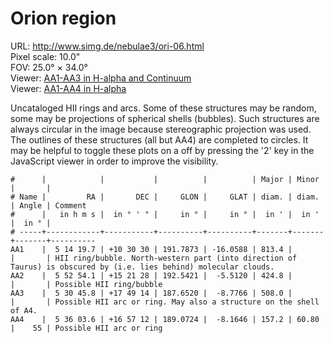 # Orion region

URL: <http://www.simg.de/nebulae3/ori-06.html>  
Pixel scale: 10.0"  
FOV: 25.0° × 34.0°  
Viewer: [AA1-AA3 in H-alpha and Continuum](http://www.simg.de/nebulae3/ori-06-hbr.vhtml?nav=0&tbl=1&uo=%5B%22AA1%22%2C78.5822%2C10.5082%2C813.400%2C%22HII%20ring%2Fbubble.%20North-western%20part%20%28into%20direction%20of%20Taurus%29%20is%20obscured%20by%20%28i.e.%20lies%20behind%29%20molecular%20clouds.%22%5D%2C%5B%22AA2%22%2C88.2256%2C15.3577%2C424.800%2C%22Possible%20HII%20ring%2Fbubble%22%5D%2C%5B%22AA3%22%2C82.6910%2C17.8205%2C508.069%2C%22Possible%20HII%20arc%20or%20ring.%20May%20also%20a%20structure%20on%20the%20shell%20of%20A4.%22%5D)  
Viewer: [AA1-AA4 in H-alpha](http://www.simg.de/nebulae3/ori-06-h.vhtml?nav=0&tbl=1&uo=%5B%22AA1%22%2C78.5822%2C10.5082%2C813.400%2C%22HII%20ring%2Fbubble.%20North-western%20part%20%28into%20direction%20of%20Taurus%29%20is%20obscured%20by%20%28i.e.%20lies%20behind%29%20molecular%20clouds.%22%5D%2C%5B%22AA2%22%2C88.2256%2C15.3577%2C424.800%2C%22Possible%20HII%20ring%2Fbubble%22%5D%2C%5B%22AA3%22%2C82.6910%2C17.8205%2C508.069%2C%22Possible%20HII%20arc%20or%20ring.%20May%20also%20a%20structure%20on%20the%20shell%20of%20A4.%22%5D%2C%5B%22AA4%22%2C84.0148%2C16.9532%2C157.258%2C60.804%2C55%2C%22Possible%20HII%20arc%20or%20ring%22%5D)  

Uncataloged HII rings and arcs. Some of these structures may be random, some
may be projections of spherical shells (bubbles). Such structures are always
circular in the image because stereographic projection was used. The outlines
of these structures (all but AA4) are completed to circles. It may be helpful
to toggle these plots on a off by pressing the '2' key  in the JavaScript 
viewer in order to improve the visibility. 

    #      |            |           |          |          | Major | Minor |       | 
    # Name |         RA |       DEC |     GLON |     GLAT | diam. | diam. | Angle | Comment
    #      |   in h m s |  in ° ' " |     in ° |     in ° |  in ' |  in ' |  in ° | 
    # -----+------------+-----------+----------+----------+-------+-------+-------+----------
    AA1    |  5 14 19.7 | +10 30 30 | 191.7873 | -16.0588 | 813.4 |       |       | HII ring/bubble. North-western part (into direction of Taurus) is obscured by (i.e. lies behind) molecular clouds.
    AA2    |  5 52 54.1 | +15 21 28 | 192.5421 |  -5.5120 | 424.8 |       |       | Possible HII ring/bubble
    AA3    |  5 30 45.8 | +17 49 14 | 187.6520 |  -8.7766 | 508.0 |       |       | Possible HII arc or ring. May also a structure on the shell of A4.
    AA4    |  5 36 03.6 | +16 57 12 | 189.0724 |  -8.1646 | 157.2 | 60.80 |    55 | Possible HII arc or ring
    

